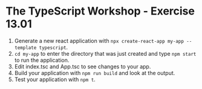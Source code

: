# The TypeScript Workshop - Exercise 13.01

1. Generate a new react application with `npx create-react-app my-app --template typescript`.
2. `cd my-app` to enter the directory that was just created and type `npm start` to run the application.
3. Edit index.tsc and App.tsc to see changes to your app.
4. Build your application with `npm run build` and look at the output.
5. Test your application with `npm t`.

